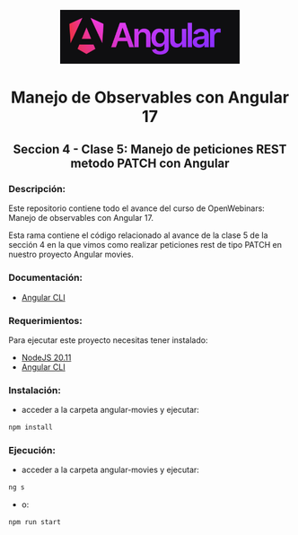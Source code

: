 <p align="center">
  <a href="https://angular.io/" target="blank"><img src="./assets/angular-logo.png" width="320" alt="Angular Logo" /></a>
</p>

<h1 align="center"> Manejo de Observables con Angular 17 </h1>

<h2 align="center"> Seccion 4 - Clase 5: Manejo de peticiones REST metodo PATCH con Angular </h1>

### Descripción:
Este repositorio contiene todo el avance del curso de OpenWebinars: Manejo de observables con Angular 17.

Esta rama contiene el código relacionado al avance de la clase 5 de la sección 4 en la que vimos como realizar peticiones rest de tipo PATCH en nuestro proyecto Angular movies.

### Documentación:

* [Angular CLI](https://angular.io/cli)

### Requerimientos:
Para ejecutar este proyecto necesitas tener instalado: 
* [NodeJS 20.11](https://nodejs.org/en)
* [Angular CLI](https://angular.io/cli)

### Instalación:
* acceder a la carpeta angular-movies y ejecutar:

```bash
npm install
```

### Ejecución:
* acceder a la carpeta angular-movies y ejecutar:

```bash
ng s
```
* o:
```bash
npm run start
```